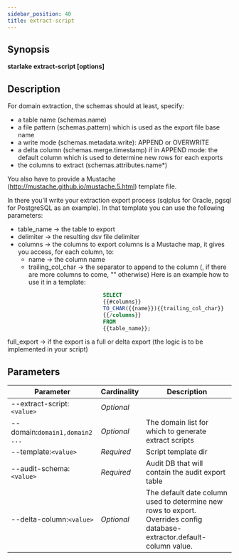 ```yaml
---
sidebar_position: 40
title: extract-script
---
```



## Synopsis

**starlake extract-script [options]**

## Description

For domain extraction, the schemas should at least, specify:
- a table name (schemas.name)
- a file pattern (schemas.pattern) which is used as the export file base name
- a write mode (schemas.metadata.write): APPEND or OVERWRITE
- a delta column (schemas.merge.timestamp) if in APPEND mode: the default column which is used to determine new rows for each exports
- the columns to extract (schemas.attributes.name*)

You also have to provide a Mustache (http://mustache.github.io/mustache.5.html) template file.

In there you'll write your extraction export process (sqlplus for Oracle, pgsql for PostgreSQL as an example).
In that template you can use the following parameters:
- table_name  -> the table to export
- delimiter   -> the resulting dsv file delimiter
- columns     -> the columns to export
   columns is a Mustache map, it gives you access, for each column, to:
    - name               -> the column name
    - trailing_col_char  -> the separator to append to the column (, if there are more columns to come, "" otherwise)
                            Here is an example how to use it in a template:
````sql
                              SELECT
                              {{#columns}}
                              TO_CHAR({{name}}){{trailing_col_char}}
                              {{/columns}}
                              FROM
                              {{table_name}};
````
 full_export -> if the export is a full or delta export (the logic is to be implemented in your script)


## Parameters

Parameter|Cardinality|Description
---|---|---
--extract-script:`<value>`|*Optional*|
--domain:`domain1,domain2 ...`|*Optional*|The domain list for which to generate extract scripts
--template:`<value>`|*Required*|Script template dir
--audit-schema:`<value>`|*Required*|Audit DB that will contain the audit export table
--delta-column:`<value>`|*Optional*|The default date column used to determine new rows to export. Overrides config database-extractor.default-column value.

